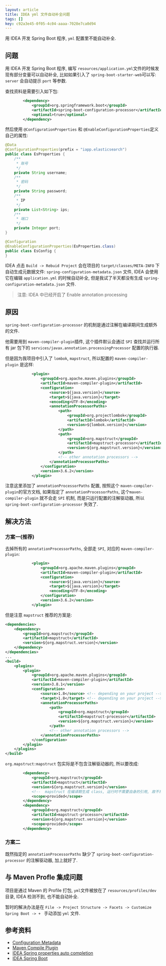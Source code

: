 ```yaml
---
layout: article
title: IDEA yml 文件自动补全问题
tags: []
key: c92a3e45-0f05-4c04-aaaa-7028e7ca0d94
---
```


用 IDEA 开发 Spring Boot 程序, `yml` 配置里不能自动补全.

<!--more-->

## 问题

用 IDEA 开发 Spring Boot 程序, 编写 `resources/application.yml`文件的时候发现有部分变量可以自动补全, 比如如果引入了 `spring-boot-starter-web`可以写: `server` 会自动提示 `port` 等参数.

查找资料是需要引入如下包: 

```xml
        <dependency>
            <groupId>org.springframework.boot</groupId>
            <artifactId>spring-boot-configuration-processor</artifactId>
            <optional>true</optional>
        </dependency>
```

然后使用 `@ConfigurationProperties` 和 `@EnableConfigurationProperties`定义自己的属性:

```java
@Data
@ConfigurationProperties(prefix = "iapp.elasticsearch")
public class EsProperties {
    /**
     * 账号
     */
    private String username;
    /**
     * 密码
     */
    private String password;
    /**
     * IP
     */
    private List<String> ips;
    /**
     * 端口
     */
    private Integer port;
}

@Configuration
@EnableConfigurationProperties(EsProperties.class)
public class EsConfig {
}
```

IDEA 点击 `Build -> Rebuid Project` 会在项目的 `target/classes/META-INFO` 下自动生成元数据文件: `spring-configuration-metadata.json` 文件, IDEA 会使用它在编辑 `application.yml` 的时候自动补全, 但是我试了半天都没有生成 ``spring-configuration-metadata.json`` 文件.

> 注意: IDEA 中已经开启了 Enable annotation processing

## 原因

`spring-boot-configuration-processor` 的机制是通过注解在编译期间生成额外的文件.

他需要用到 `maven-compiler-plugin`插件, 这个插件默认会通过  `SPI` 查找并运行所有 jar 包下的 `services/javax.annotation.processingProcessor` 配置的执行器.

但是因为我项目中引入了 `lombok`, `mapstruct`, 所以配置的 `maven-compiler-plugin` 是这样:

```xml
            <plugin>
                <groupId>org.apache.maven.plugins</groupId>
                <artifactId>maven-compiler-plugin</artifactId>
                <configuration>
                    <source>${java.version}</source>
                    <target>${java.version}</target>
                    <encoding>UTF-8</encoding>
                    <annotationProcessorPaths>
                        <path>
                            <groupId>org.projectlombok</groupId>
                            <artifactId>lombok</artifactId>
                            <version>${lombok.version}</version>
                        </path>
                        <path>
                            <groupId>org.mapstruct</groupId>
                            <artifactId>mapstruct-processor</artifactId>
                            <version>${org.mapstruct.version}</version>
                        </path>
                        <!-- other annotation processors -->
                    </annotationProcessorPaths>
                </configuration>
                <version>3.6.2</version>
            </plugin>
```

注意这里添加了 `annotationProcessorPaths` 配置, 按照这个 `maven-compiler-plugin`的官方文档, 如果指定了 `annotationProcessorPaths`, 这个`maven-compiler-plugin` 就不会走 `SPI` 机制, 而是只运行配置的注解驱动器, 所以 `spring-boot-configuration-processor` 失效了.

## 解决方法

### 方案一(推荐)

去掉所有的 `annotationProcessorPaths`, 全部走 `SPI`, 对应的 `maven-compiler-plugin`:

```xml
            <plugin>
                <groupId>org.apache.maven.plugins</groupId>
                <artifactId>maven-compiler-plugin</artifactId>
                <configuration>
                    <source>${java.version}</source>
                    <target>${java.version}</target>
                    <encoding>UTF-8</encoding>
                </configuration>
                <version>3.6.2</version>
            </plugin>
```

但是注意 `mapstruct` 推荐的方案是:

```xml
<dependencies>
    <dependency>
        <groupId>org.mapstruct</groupId>
        <artifactId>mapstruct</artifactId>
        <version>${org.mapstruct.version}</version>
    </dependency>
</dependencies>
...
<build>
    <plugins>
        <plugin>
            <groupId>org.apache.maven.plugins</groupId>
            <artifactId>maven-compiler-plugin</artifactId>
            <version>3.8.1</version>
            <configuration>
                <source>1.8</source> <!-- depending on your project -->
                <target>1.8</target> <!-- depending on your project -->
                <annotationProcessorPaths>
                    <path>
                        <groupId>org.mapstruct</groupId>
                        <artifactId>mapstruct-processor</artifactId>
                        <version>${org.mapstruct.version}</version>
                    </path>
                    <!-- other annotation processors -->
                </annotationProcessorPaths>
            </configuration>
        </plugin>
    </plugins>
</build>
```

`org.mapstruct:mapstruct` 包实际是不包含注解驱动器的, 所以要改成:

```xml
        <dependency>
            <groupId>org.mapstruct</groupId>
            <artifactId>mapstruct</artifactId>
            <version>${org.mapstruct.version}</version>
            <!--  mapstruct 在编译期生成 class, 运行时不需要自身的引用, 故不用传递  -->
            <scope>provided</scope>
        </dependency>
        <dependency>
            <groupId>org.mapstruct</groupId>
            <artifactId>mapstruct-processor</artifactId>
            <version>${org.mapstruct.version}</version>
            <scope>provided</scope>
        </dependency>
```

### 方案二

既然指定的 `annotationProcessorPaths` 缺少了 `spring-boot-configuration-processor` 的注解驱动器, 加上就好了.

## 与 Maven Profle 集成问题

项目是通过 Maven 的 Profile 打包, `yml`文件被放在了 `resources/profiles/dev` 目录, IDEA 检测不到, 也不能自动补全.

暂时的解决办法是在 `File -> Project Structure -> Facets -> Customize Spring Boot -> + ` 手动添加 `yml` 文件.

## 参考资料

* [Configuration Metadata](https://docs.spring.io/spring-boot/docs/current/reference/html/appendix-configuration-metadata.html#configuration-metadata-format)
* [Maven Compile Plugin](https://maven.apache.org/plugins/maven-compiler-plugin/compile-mojo.html)
* [IDEA Spring properties auto completion](https://stackoverflow.com/questions/44997270/intellij-spring-properties-auto-completion-in-yml-files)
* [IDEA Spring Boot](https://www.jetbrains.com/help/idea/spring-boot.html#custom-configuration-files)
